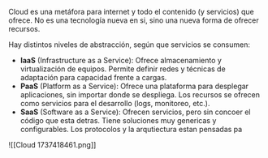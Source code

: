 Cloud es una metáfora para internet y todo el contenido (y servicios) que ofrece. No es una tecnología nueva en si, sino una nueva forma de ofrecer recursos.

Hay distintos niveles de abstracción, según que servicios se consumen:

- **IaaS** (Infrastructure as a Service): Ofrece almacenamiento y virtualización de equipos. Permite definir redes y técnicas de adaptación para capacidad frente a cargas.
- **PaaS** (Platform as a Service): Ofrece una plataforma para desplegar aplicaciones, sin importar donde se despliega. Los recursos se ofrecen como servicios para el desarrollo (logs, monitoreo, etc.).
- **SaaS** (Software as a Service): Ofrecen servicios, pero sin concoer el código que esta detras. Tiene soluciones muy genericas y configurables. Los protocolos y la arqutiectura estan pensadas pa

![[Cloud 1737418461.png]]

